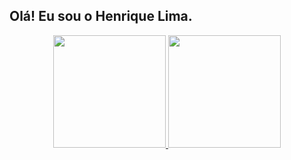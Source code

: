 ## Olá! Eu sou o Henrique Lima.
<div align="center">
  <a href="https://github.com/HenriquTo">
  <img height="180em" src="https://github-readme-stats.vercel.app/api?username=HenriquTo&show_icons=true&theme=dracula&include_all_commits=true&count_private=true"/>
  <img height="180em" src="https://github-readme-stats.vercel.app/api/top-langs/?username=HenriquTo&layout=compact&langs_count=7&theme=dracula"/>
</div>